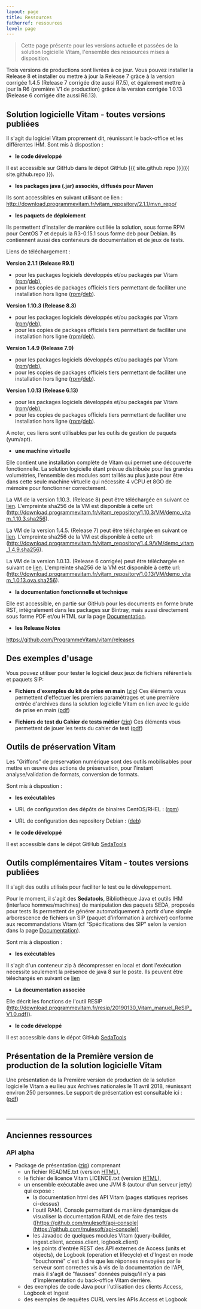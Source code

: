 ```yaml
---
layout: page
title: Ressources
fatherref: ressources
level: page
---
```


> Cette page présente pour les versions actuelle et passées de la solution logicielle Vitam, l'ensemble des ressources mises à disposition.

Trois versions de productions sont livrées à ce jour. Vous pouvez installer la Release 8 et installer ou mettre à jour la Release 7 gràce à la version corrigée 1.4.5 (Release 7 corrigée dite aussi R7.5), et également mettre à jour la R6 (première V1 de production) grâce à la version corrigée 1.0.13 (Release 6 corrigée dite aussi R6.13).


## Solution logicielle Vitam - toutes versions publiées

Il s'agit du logiciel Vitam proprement dit, réunissant le back-office et les différentes IHM. Sont mis à dispostion :

* **le code développé**

Il est accessible sur GitHub dans le dépot GitHub [{{ site.github.repo }}]({{ site.github.repo }}).

* **les packages java (.jar) associés, diffusés pour Maven**

Ils sont accessibles en suivant utilisant ce lien : http://download.programmevitam.fr/vitam_repository/2.1.1/mvn_repo/

* **les paquets de déploiement**

Ils permettent d'installer de manière outillée la solution, sous forme RPM pour CentOS 7 et depuis la R3-0.15.1 sous forme deb pour Debian. Ils contiennent aussi des conteneurs de documentation et de jeux de tests.


Liens de téléchargement :

**Version 2.1.1 (Release R9.1)**
  - pour les packages logiciels développés et/ou packagés par Vitam ([rpm](http://download.programmevitam.fr/vitam_repository/2.1.1/rpm/vitam-product/)/[deb](http://download.programmevitam.fr/vitam_repository/2.1.1/deb/vitam-product/)),
  - pour les copies de packages officiels tiers permettant de faciliter une installation hors ligne ([rpm]( http://download.programmevitam.fr/vitam_repository/2.1.1/rpm/vitam-external/)/[deb](http://download.programmevitam.fr/vitam_repository/2.1.1/deb/vitam-external/)).
 

**Version 1.10.3 (Release 8.3)**
  - pour les packages logiciels développés et/ou packagés par Vitam ([rpm](http://download.programmevitam.fr/vitam_repository/1.10.3/rpm/vitam-product/)/[deb](http://download.programmevitam.fr/vitam_repository/1.10.3/deb/vitam-product/)),
  - pour les copies de packages officiels tiers permettant de faciliter une installation hors ligne ([rpm]( http://download.programmevitam.fr/vitam_repository/1.10.3/rpm/vitam-external/)/[deb](http://download.programmevitam.fr/vitam_repository/1.10.3/deb/vitam-external/)).

**Version 1.4.9 (Release 7.9)**
  - pour les packages logiciels développés et/ou packagés par Vitam ([rpm](http://download.programmevitam.fr/vitam_repository/1.4.9/rpm/vitam-product/)/[deb](http://download.programmevitam.fr/vitam_repository/1.4.9/deb/vitam-product/)),
  - pour les copies de packages officiels tiers permettant de faciliter une installation hors ligne ([rpm](http://download.programmevitam.fr/vitam_repository/1.4.9/rpm/vitam-external/)/[deb](http://download.programmevitam.fr/vitam_repository/1.4.9/deb/vitam-product/)).


**Version 1.0.13 (Release 6.13)**
  - pour les packages logiciels développés et/ou packagés par Vitam ([rpm](http://download.programmevitam.fr/vitam_repository/1.0.13/rpm/vitam-product/)/[deb](http://download.programmevitam.fr/vitam_repository/1.0.13/deb/vitam-product/)),
  - pour les copies de packages officiels tiers permettant de faciliter une installation hors ligne ([rpm](http://download.programmevitam.fr/vitam_repository/1.0.13/rpm/vitam-external/)/[deb](http://download.programmevitam.fr/vitam_repository/1.0.13/rpm/vitam-external/)).


A noter, ces liens sont utilisables par les outils de gestion de paquets (yum/apt).

* **une machine virtuelle**

Elle contient une installation complète de Vitam qui permet une découverte fonctionnelle.
La solution logicielle étant prévue distribuée pour les grandes volumétries, l'ensemble des modules sont taillés au plus juste pour être dans cette seule machine virtuelle qui nécessite 4 vCPU et 8GO de mémoire pour fonctionner correctement.

La VM de la version 1.10.3. (Release 8) peut être téléchargée en suivant ce [lien](http://download.programmevitam.fr/vitam_repository/1.10.3/VM/demo_vitam_1.10.3.ova).
L'empreinte sha256 de la VM est disponible à cette url: (http://download.programmevitam.fr/vitam_repository/1.10.3/VM/demo_vitam_1.10.3.sha256).

La VM de la version 1.4.5. (Release 7) peut être téléchargée en suivant ce [lien](http://download.programmevitam.fr/vitam_repository/1.4.9/VM/demo_vitam_1.4.9.ova).
L'empreinte sha256 de la VM est disponible à cette url: (http://download.programmevitam.fr/vitam_repository/1.4.9/VM/demo_vitam_1.4.9.sha256).

La VM de la version 1.0.13. (Release 6 corrigée) peut être téléchargée en suivant ce [lien](http://download.programmevitam.fr/vitam_repository/1.0.13/VM/demo_vitam_1.0.13.ova).
L'empreinte sha256 de la VM est disponible à cette url: (http://download.programmevitam.fr/vitam_repository/1.0.13/VM/demo_vitam_1.0.13.ova.sha256).


* **la documentation fonctionnelle et technique**

Elle est accessible, en partie  sur GitHub pour les documents en forme brute RST, intégralement dans les packages sur Bintray, mais aussi directement sous forme PDF et/ou HTML sur la page [Documentation](/pages/documentation).

* **les Release Notes**

<https://github.com/ProgrammeVitam/vitam/releases>


## Des exemples d'usage

Vous pouvez utiliser pour tester le logiciel deux jeux de fichiers référentiels et paquets SIP:

* **Fichiers d'exemples du kit de prise en main**
([zip](http://download.programmevitam.fr/vitam_repository/1.10.0/tests/Jeu_de_tests_Guide_de_prise_en_main_R8.zip)) Ces éléments vous permettent d'effectuer les premiers paramétrages et une première entrée d'archives dans la solution logicielle Vitam en lien avec le guide de prise en main ([pdf](/ressources/DocCourante/autres/fonctionnel/VITAM_Guide_de_prise_en_main.pdf))

* **Fichiers de test du Cahier de tests métier**
([zip](http://download.programmevitam.fr/vitam_repository/1.10.0/tests/Jeux_de_tests_fonctionnels_RELEASE8_SEDA2.1.zip)) Ces éléments vous permettent de jouer les tests du cahier de test ([pdf](/ressources/DocCourante/autres/fonctionnel/VITAM_Cahier_de_tests_metiers.pdf))


## Outils de préservation Vitam 

Les "Griffons" de préservation numérique sont des outils mobilisables pour mettre en œuvre des actions de préservation, pour l'instant analyse/validation de formats, conversion de formats.

Sont mis à dispostion :

* **les exécutables**

* URL de configuration des dépôts de binaires CentOS/RHEL : ([rpm](http://download.programmevitam.fr/griffins/1.0.0/rpm/))
* URL de configuration des repository Debian : ([deb](http://download.programmevitam.fr/griffins/1.0.0/deb/))

* **le code développé**

Il est accessible dans le dépot GitHub [SedaTools](https://github.com/ProgrammeVitam/vitam-griffins/tree/1.0.0)


## Outils complémentaires Vitam - toutes versions publiées

Il s'agit des outils utilisés pour faciliter le test ou le développement.

Pour le moment, il s'agit des **Sedatools**, 
Bibliothèque Java et outils IHM (interface hommes/machines) de manipulation des paquets SEDA, proposés pour tests
Ils permettent de générer automatiquement à partir d’une simple arborescence de fichiers un SIP (paquet d’information à archiver) conforme aux recommandations Vitam (cf "Spécifications des SIP" selon la version dans la page [Documentation](/pages/documentation)).

Sont mis à dispostion :

* **les exécutables**

Il s'agit d'un conteneur zip à décompresser en local et dont l'exécution
nécessite seulement la présence de java 8 sur le poste.
Ils peuvent être téléchargés en suivant ce [lien](http://download.programmevitam.fr/resip/sedatools-package-1.0.0.tar.gz)

* **La documentation associée**

Elle décrit les fonctions de l'outil RESIP (http://download.programmevitam.fr/resip/20190130_Vitam_manuel_ReSIP_V1.0.pdf)).

* **le code développé**

Il est accessible dans le dépot GitHub [SedaTools](https://github.com/ProgrammeVitam/sedatools/tree/1.0.0.)

## Présentation de la Première version de production de la solution logicielle Vitam

Une présentation de la Première version de production de la solution logicielle Vitam a eu lieu aux Archives nationales le 11 avril 2018, réunissant environ 250 personnes. Le support de présentation est consultable ici : ([pdf](/ressources/Doc1.0.0/autres/fonctionnel/20180411_présentation_vitam_V5.0_publication.pdf))


<br>
<hr/>

## Anciennes ressources

### API alpha

* Package de présentation ([zip](/ressources/API-Alpha/Vitam-API-Alpha-07-2016.zip)) comprenant
	* un fichier README.txt (version [HTML](/ressources/API-Alpha/Readme)),
	* le fichier de licence Vitam LICENCE.txt (version [HTML](/ressources/API-Alpha/LICENCE)),
	* un ensemble exécutable avec une JVM 8 (autour d'un serveur jetty) qui expose :
		* la documentation html des API Vitam (pages statiques reprises ci-dessus)
		* l'outil RAML Console permettant de manière dynamique de visualiser la documentation RAML et de faire des tests ([https://github.com/mulesoft/api-console](https://github.com/mulesoft/api-console))
		* les Javadoc de quelques modules Vitam (query-builder, ingest.client, access.client, logbook.client)
		* les points d'entrée REST des API externes de Access (units et objects), de Logbook (operation et lifecycle) et d'Ingest en mode "bouchonné" c'est à dire que les réponses renvoyées par le serveur sont correctes vis à vis de la documentation de l'API, mais il s'agit de "fausses" données puisqu'il n'y a pas d'implémentation du back-office Vitam derrière.
	* des exemples de code Java pour l'utilisation des clients Access, Logbook et Ingest
	* des exemples de requêtes CURL vers les APIs Access et Logbook
